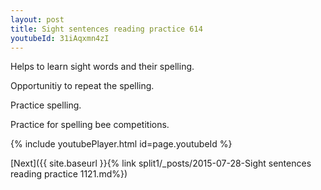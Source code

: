 ```yaml
---
layout: post
title: Sight sentences reading practice 614
youtubeId: 31iAqxmn4zI
---
```

 
 
Helps to learn sight words and their spelling.

Opportunitiy to repeat the spelling. 

Practice spelling. 
 
Practice for spelling bee competitions. 
 
{% include youtubePlayer.html id=page.youtubeId %}
 
 

[Next]({{ site.baseurl }}{% link  split1/_posts/2015-07-28-Sight sentences reading practice 1121.md%})
 
